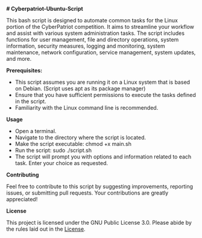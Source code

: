 **# Cyberpatriot-Ubuntu-Script**

This bash script is designed to automate common tasks for the Linux portion of the CyberPatriot competition. It aims to streamline your workflow and assist with various system administration tasks. The script includes functions for user management, file and directory operations, system information, security measures, logging and monitoring, system maintenance, network configuration, service management, system updates, and more.

**Prerequisites:**

 - This script assumes you are running it on a Linux system that is based on Debian. (Script uses apt as its package manager)
 - Ensure that you have sufficient permissions to execute the tasks defined in the script.
 - Familiarity with the Linux command line is recommended.

**Usage**

 - Open a terminal.
 - Navigate to the directory where the script is located.
 - Make the script executable: chmod +x main.sh
 - Run the script: sudo ./script.sh
 - The script will prompt you with options and information related to each task. Enter your choice as requested.

**Contributing**

Feel free to contribute to this script by suggesting improvements, reporting issues, or submitting pull requests. Your contributions are greatly appreciated!

**License**

This project is licensed under the GNU Public License 3.0. Please abide by the rules laid out in the [License](LICENSE).
